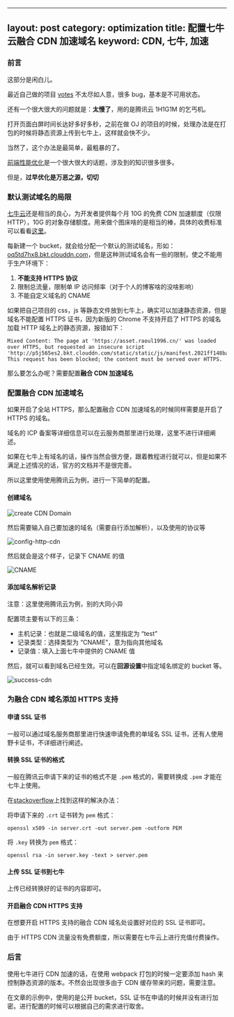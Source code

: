 ---
layout: post
category: optimization
title: 配置七牛云融合 CDN 加速域名
keyword: CDN, 七牛, 加速
----

### 前言

这部分是闲白儿。

最近自己做的项目 [votes](https://votes.raoul1996.cn) 不太尽如人意，很多 bug，基本是不可用状态。

还有一个很大很大的问题就是：**太慢了**，用的是腾讯云 1H1G1M 的乞丐机。

打开页面白屏时间长达好多好多秒，之前在做 OJ 的项目的时候，处理办法是在打包的时候将静态资源上传到七牛上，这样就会快不少。

当然了，这个办法是最简单，最粗暴的了。

[前端性能优化](https://segmentfault.com/a/1190000012528392)是一个很大很大的话题，涉及到的知识很多很多。

但是，**过早优化是万恶之源，切切**

### 默认测试域名的局限

[七牛云](https://portal.qiniu.com/)还是相当的良心，为开发者提供每个月 10G 的免费 CDN 加速额度（仅限 HTTP），10G 的对象存储额度。用来做个图床啥的是相当的棒，具体的收费标准可以看看[这里](https://portal.qiniu.com/financial/price)。

每新建一个 bucket，就会给分配一个默认的测试域名，形如：[
oq5td7hx8.bkt.clouddn.com](
oq5td7hx8.bkt.clouddn.com)，但是这种测试域名会有一些的限制，使之不能用于生产环境下：

1. **不能支持 HTTPS 协议**
2. 限制总流量，限制单 IP 访问频率（对于个人的博客啥的没啥影响）
3. 不能自定义域名的 CNAME

如果把自己项目的 css，js 等静态文件放到七牛上，确实可以加速静态资源，但是域名不能配置 HTTPS 证书，因为新版的 Chrome 不支持开启了 HTTPS 的域名加载 HTTP 域名上的静态资源，报错如下：

```
Mixed Content: The page at 'https://asset.raoul1996.cn/' was loaded over HTTPS, but requested an insecure script 'http://p5j565es2.bkt.clouddn.com/static/static/js/manifest.2021ff148ba367e3ae65.js'. This request has been blocked; the content must be served over HTTPS.
```
那么要怎么办呢？需要配置**融合 CDN 加速域名**

### 配置融合 CDN 加速域名

如果开启了全站 HTTPS，那么配置融合 CDN 加速域名的时候同样需要是开启了 HTTPS 的域名。

域名的 ICP 备案等详细信息可以在云服务商那里进行处理，这里不进行详细阐述。

如果在七牛上有域名的话，操作当然会很方便，跟着教程进行就可以，但是如果不满足上述情况的话，官方的文档并不是很完善。

所以这里使用使用腾讯云为例，进行一下简单的配置。
#### 创建域名

![create CDN Domain](http://oq5td7hx8.bkt.clouddn.com/CDN.png)

然后需要输入自己要加速的域名（需要自行添加解析），以及使用的协议等

![config-http-cdn](http://oq5td7hx8.bkt.clouddn.com/config-http-cdn.png)

然后就会是这个样子，记录下 CNAME 的值

![CNAME](http://oq5td7hx8.bkt.clouddn.com/CNAME.png)

#### 添加域名解析记录

注意：这里使用腾讯云为例，别的大同小异

配置项主要有以下的三条：

- 主机记录：也就是二级域名的值，这里指定为 “test”
- 记录类型：选择类型为 “CNAME”，意为指向其他域名
- 记录值：填入上面七牛中提供的 CNAME 值

然后，就可以看到域名已经生效。可以在**回源设置**中指定域名绑定的 bucket 等。

![success-cdn](http://oq5td7hx8.bkt.clouddn.com/success-cdn.png)
### 为融合 CDN 域名添加 HTTPS 支持

#### 申请 SSL 证书

一般可以通过域名服务商那里进行快速申请免费的单域名 SSL 证书，还有人使用野卡证书，不详细进行阐述。

#### 转换 SSL 证书的格式

一般在腾讯云申请下来的证书的格式不是 `.pem` 格式的，需要转换成  `.pem` 才能在七牛上使用。

在[stackoverflow](https://stackoverflow.com/)上找到这样的解决办法：

将申请下来的 `.crt` 证书转为 `pem` 格式：

```shell
openssl x509 -in server.crt -out server.pem -outform PEM
```

将 `.key` 转换为 `pem` 格式：

```shell
openssl rsa -in server.key -text > server.pem
```

#### 上传 SSL 证书到七牛

上传已经转换好的证书的内容即可。

#### 开启融合 CDN HTTPS 支持

在想要开启 HTTPS 支持的融合 CDN 域名处设置好对应的 SSL 证书即可。

由于 HTTPS CDN 流量没有免费额度，所以需要在七牛云上进行充值付费操作。

### 后言

使用七牛进行 CDN 加速的话，在使用 webpack 打包的时候一定要添加 hash 来控制静态资源的版本。不然会出现很多由于 CDN 缓存带来的问题，需要注意。

在文章的示例中，使用的是公开 bucket，SSL 证书在申请的时候并没有进行加密。进行配置的时候可以根据自己的需求进行取舍。
